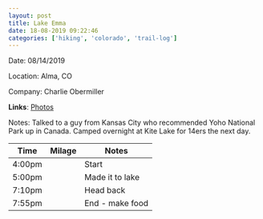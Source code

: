 ```yaml
---
layout: post
title: Lake Emma
date: 18-08-2019 09:22:46
categories: ['hiking', 'colorado', 'trail-log']
---
```

Date: 08/14/2019

Location: Alma, CO

Company: Charlie Obermiller

**Links**:
[Photos]({{site.url}}/assets/img/2019-08-18-lake-emma)

Notes:
Talked to a guy from Kansas City who recommended Yoho National Park up in Canada. Camped overnight at Kite Lake for 14ers the next day.

| Time   | Milage | Notes           |
|--------|--------|-----------------|
| 4:00pm |        | Start           |
| 5:00pm |        | Made it to lake |
| 7:10pm |        | Head back       |
| 7:55pm |        | End - make food |